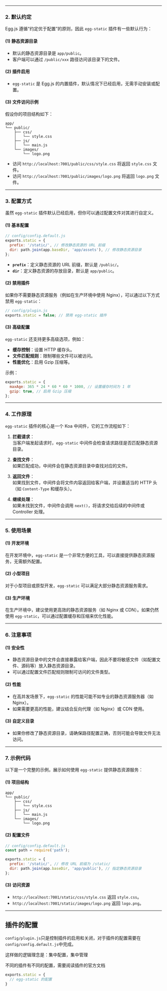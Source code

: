 


---

### 2. 默认约定

Egg.js 遵循“约定优于配置”的原则，因此 `egg-static` 插件有一些默认行为：

#### (1) 静态资源目录
- 默认的静态资源目录是 `app/public`。
- 客户端可以通过 `/public/xxx` 路径访问该目录下的文件。

#### (2) 插件启用
- `egg-static` 是 Egg.js 的内置插件，默认情况下已经启用，无需手动安装或配置。

#### (3) 文件访问示例
假设你的项目结构如下：
```
app/
└── public/
    ├── css/
    │   └── style.css
    ├── js/
    │   └── main.js
    └── images/
        └── logo.png
```

- 访问 `http://localhost:7001/public/css/style.css` 将返回 `style.css` 文件。
- 访问 `http://localhost:7001/public/images/logo.png` 将返回 `logo.png` 文件。

---

### 3. 配置方式

虽然 `egg-static` 插件默认已经启用，但你可以通过配置文件对其进行自定义。

#### (1) 基本配置
```javascript
// config/config.default.js
exports.static = {
  prefix: '/static/', // 修改静态资源的 URL 前缀
  dir: path.join(app.baseDir, 'app/assets'), // 修改静态资源目录
};
```

- **`prefix`**：定义静态资源的 URL 前缀，默认是 `/public/`。
- **`dir`**：定义静态资源的存放目录，默认是 `app/public`。

#### (2) 禁用插件
如果你不需要静态资源服务（例如在生产环境中使用 Nginx），可以通过以下方式禁用 `egg-static`：
```javascript
// config/plugin.js
exports.static = false; // 禁用 egg-static 插件
```

#### (3) 高级配置
`egg-static` 还支持更多高级选项，例如：
- **缓存控制**：设置 HTTP 缓存头。
- **文件匹配规则**：限制哪些文件可以被访问。
- **性能优化**：启用 Gzip 压缩等。

示例：
```javascript
exports.static = {
  maxAge: 365 * 24 * 60 * 60 * 1000, // 设置缓存时间为 1 年
  gzip: true, // 启用 Gzip 压缩
};
```

---

### 4. 工作原理

`egg-static` 插件的核心是一个 Koa 中间件，它的工作流程如下：

1. **拦截请求**：  
   当客户端发起请求时，`egg-static` 中间件会检查请求路径是否匹配静态资源目录。

2. **查找文件**：  
   如果匹配成功，中间件会在静态资源目录中查找对应的文件。

3. **返回文件**：  
   如果找到文件，中间件会将文件内容返回给客户端，并设置适当的 HTTP 头（如 `Content-Type` 和缓存头）。

4. **继续处理**：  
   如果未找到文件，中间件会调用 `next()`，将请求交给后续的中间件或 Controller 处理。

---

### 5. 使用场景

#### (1) 开发环境
在开发环境中，`egg-static` 是一个非常方便的工具，可以直接提供静态资源服务，无需额外配置。

#### (2) 小型项目
对于小型项目或原型开发，`egg-static` 可以满足大部分静态资源服务需求。

#### (3) 生产环境
在生产环境中，建议使用更高效的静态资源服务（如 Nginx 或 CDN）。如果仍然使用 `egg-static`，可以通过配置缓存和压缩来优化性能。

---

### 6. 注意事项

#### (1) 安全性
- 静态资源目录中的文件会直接暴露给客户端，因此不要将敏感文件（如配置文件、源码等）放入静态资源目录。
- 可以通过配置文件匹配规则限制可访问的文件类型。

#### (2) 性能
- 在高并发场景下，`egg-static` 的性能可能不如专业的静态资源服务器（如 Nginx）。
- 如果需要更高的性能，建议结合反向代理（如 Nginx）或 CDN 使用。

#### (3) 自定义目录
- 如果你修改了静态资源目录，请确保路径配置正确，否则可能会导致文件无法访问。

---

### 7. 示例代码

以下是一个完整的示例，展示如何使用 `egg-static` 提供静态资源服务：

#### (1) 项目结构
```
app/
└── public/
    ├── css/
    │   └── style.css
    ├── js/
    │   └── main.js
    └── images/
        └── logo.png
```

#### (2) 配置文件
```javascript
// config/config.default.js
const path = require('path');

exports.static = {
  prefix: '/static/', // 修改 URL 前缀为 /static/
  dir: path.join(app.baseDir, 'app/public'), // 指定静态资源目录
};
```

#### (3) 访问资源
- `http://localhost:7001/static/css/style.css` 返回 `style.css`。
- `http://localhost:7001/static/images/logo.png` 返回 `logo.png`。

---



## 插件的配置

`config/plugin.js`只是控制插件的启用和关闭，对于插件的配置需要在`config/config.default.js`中完成。

这样做的逻辑理念是：集中配置，集中管理

不同的插件有不同的配置，需要阅读插件的官方文档

```js
exports.static = {
  // egg-static 的配置
}
```
